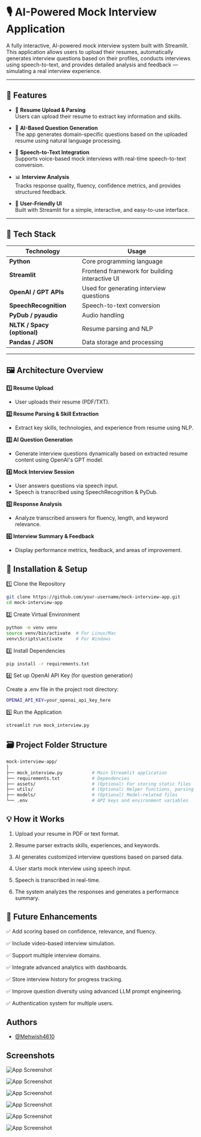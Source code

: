 # 🎙️ AI-Powered Mock Interview Application

A fully interactive, AI-powered mock interview system built with Streamlit. This application allows users to upload their resumes, automatically generates interview questions based on their profiles, conducts interviews using speech-to-text, and provides detailed analysis and feedback — simulating a real interview experience.

---

## 🚀 Features

- 📄 **Resume Upload & Parsing**  
  Users can upload their resume to extract key information and skills.

- 🤖 **AI-Based Question Generation**  
  The app generates domain-specific questions based on the uploaded resume using natural language processing.

- 🎤 **Speech-to-Text Integration**  
  Supports voice-based mock interviews with real-time speech-to-text conversion.

- 📊 **Interview Analysis**  
  Tracks response quality, fluency, confidence metrics, and provides structured feedback.

- 🔐 **User-Friendly UI**  
  Built with Streamlit for a simple, interactive, and easy-to-use interface.

---

## 🧱 Tech Stack

| Technology      | Usage |
|------------------|-------|
| **Python**       | Core programming language |
| **Streamlit**    | Frontend framework for building interactive UI |
| **OpenAI / GPT APIs** | Used for generating interview questions |
| **SpeechRecognition** | Speech-to-text conversion |
| **PyDub / pyaudio** | Audio handling |
| **NLTK / Spacy (optional)** | Resume parsing and NLP |
| **Pandas / JSON** | Data storage and processing |

---

## 🖼️ Architecture Overview

**1️⃣ Resume Upload**
- User uploads their resume (PDF/TXT).

**2️⃣ Resume Parsing & Skill Extraction**
- Extract key skills, technologies, and experience from resume using NLP.

**3️⃣ AI Question Generation**
- Generate interview questions dynamically based on extracted resume content using OpenAI's GPT model.

**4️⃣ Mock Interview Session**
- User answers questions via speech input.
- Speech is transcribed using SpeechRecognition & PyDub.

**5️⃣ Response Analysis**
- Analyze transcribed answers for fluency, length, and keyword relevance.

**6️⃣ Interview Summary & Feedback**
- Display performance metrics, feedback, and areas of improvement.



## 🔧 Installation & Setup

1️⃣ Clone the Repository
```bash
git clone https://github.com/your-username/mock-interview-app.git
cd mock-interview-app
```
2️⃣ Create Virtual Environment
```bash
python -m venv venv
source venv/bin/activate  # For Linux/Mac
venv\Scripts\activate     # For Windows
```
3️⃣ Install Dependencies
```bash
pip install -r requirements.txt
```
4️⃣ Set up OpenAI API Key (for question generation)

Create a .env file in the project root directory:

```bash
OPENAI_API_KEY=your_openai_api_key_here
```
5️⃣ Run the Application
```bash
streamlit run mock_interview.py
```
## 🗃️ Project Folder Structure

```bash
mock-interview-app/
│
├── mock_interview.py           # Main Streamlit application
├── requirements.txt            # Dependencies
├── assets/                     # (Optional) For storing static files
├── utils/                      # (Optional) Helper functions, parsing modules, etc.
├── models/                     # (Optional) Model-related files
└── .env                        # API keys and environment variables
```
## 💡 How it Works

1. Upload your resume in PDF or text format.

2. Resume parser extracts skills, experiences, and keywords.

3. AI generates customized interview questions based on parsed data.

4. User starts mock interview using speech input.

5. Speech is transcribed in real-time.

6. The system analyzes the responses and generates a performance summary.


## 🚀 Future Enhancements

✅ Add scoring based on confidence, relevance, and fluency.

✅ Include video-based interview simulation.

✅ Support multiple interview domains.

✅ Integrate advanced analytics with dashboards.

✅ Store interview history for progress tracking.

✅ Improve question diversity using advanced LLM prompt engineering.

✅ Authentication system for multiple users.

## Authors

- [@Mehwish4610](https://www.github.com/Mehwish4610)


## Screenshots

![App Screenshot](https://github.com/Mehwish4610/Agentic-AI-based-Mock-Interviewer-App/blob/master/Screenshot%202025-06-12%20165700.png)

![App Screenshot](https://github.com/Mehwish4610/Agentic-AI-based-Mock-Interviewer-App/blob/master/Screenshot%202025-06-12%20165742.png)

![App Screenshot](https://github.com/Mehwish4610/Agentic-AI-based-Mock-Interviewer-App/blob/master/Screenshot%202025-06-12%20165819.png)

![App Screenshot](https://github.com/Mehwish4610/Agentic-AI-based-Mock-Interviewer-App/blob/master/Screenshot%202025-06-12%20165844.png)

![App Screenshot](https://github.com/Mehwish4610/Agentic-AI-based-Mock-Interviewer-App/blob/master/Screenshot%202025-06-12%20165903.png)

![App Screenshot](https://github.com/Mehwish4610/Agentic-AI-based-Mock-Interviewer-App/blob/master/Screenshot%202025-06-12%20165921.png)


